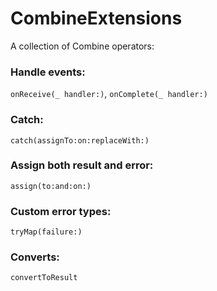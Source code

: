 # CombineExtensions

A collection of Combine operators:

### Handle events:
`onReceive(_ handler:)`, `onComplete(_ handler:)`

### Catch:
`catch(assignTo:on:replaceWith:)`

### Assign both result and error:
`assign(to:and:on:)`

### Custom error types:
`tryMap(failure:)`

### Converts:
`convertToResult`
